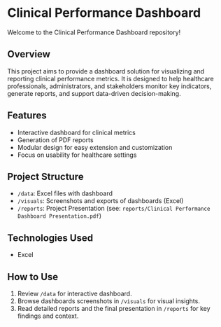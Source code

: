 # Clinical Performance Dashboard

Welcome to the Clinical Performance Dashboard repository!

## Overview

This project aims to provide a dashboard solution for visualizing and reporting clinical performance metrics. It is designed to help healthcare professionals, administrators, and stakeholders monitor key indicators, generate reports, and support data-driven decision-making.

## Features

- Interactive dashboard for clinical metrics
- Generation of PDF reports 
- Modular design for easy extension and customization
- Focus on usability for healthcare settings

## Project Structure
- `/data`: Excel files with dashboard
- `/visuals`: Screenshots and exports of dashboards (Excel)
- `/reports`: Project Presentation (see: `reports/Clinical Performance Dashboard Presentation.pdf`)

## Technologies Used
- Excel

## How to Use
1. Review `/data` for interactive dashboard.
2. Browse dashboards screenshots in `/visuals` for visual insights.
3. Read detailed reports and the final presentation in `/reports` for key findings and context.

